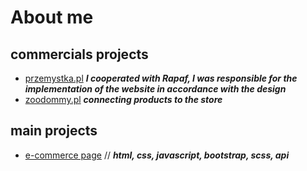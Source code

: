 # About me

## commercials projects
- [przemystka.pl](https://przemystka.pl/) ***I cooperated with Rapaf, I was responsible for the implementation of the website in accordance with the design***
- [zoodommy.pl](zoodommy.pl) ***connecting products to the store***

## main projects
- [e-commerce page](https://github.com/emeczku/e-commerce) // ***html, css, javascript, bootstrap, scss, api***
